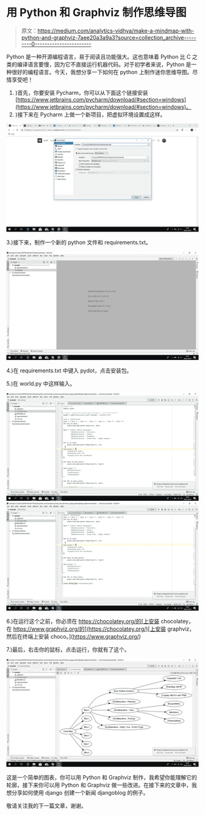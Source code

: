 # 用 Python 和 Graphviz 制作思维导图

> 原文：<https://medium.com/analytics-vidhya/make-a-mindmap-with-python-and-graphviz-7aee20a3a9a3?source=collection_archive---------0----------------------->

Python 是一种开源编程语言，易于阅读且功能强大。这也意味着 Python 比 C 之类的编译语言要慢，因为它不直接运行机器代码。对于初学者来说，Python 是一种很好的编程语言。今天，我想分享一下如何在 python 上制作迷你思维导图。尽情享受吧！

1.  )首先，你要安装 Pycharm，你可以从下面这个链接安装[https://www.jetbrains.com/pycharm/download/#section=windows](https://www.jetbrains.com/pycharm/download/#section=windows)。
2.  )接下来在 Pycharm 上做一个新项目，把虚拟环境设置成这样。

![](img/d1f8ab997e9b594e03e52a88bb775c48.png)

3.)接下来，制作一个新的 python 文件和 requirements.txt。

![](img/1b693316633eb42cfbe75ba9cfe1022e.png)

4.)在 requirements.txt 中键入 pydot，点击安装包。

5.)在 world.py 中这样输入。

![](img/d8830cd525ccb41aab8624ab82fac66a.png)![](img/eabb8e807b4edb0547ddf9186f13caad.png)

6.)在运行这个之前，你必须在 https://chocolatey.org/的[上安装 chocolatey，在 https://www.graphviz.org/的](https://chocolatey.org/)[上安装 graphviz，然后在终端上安装 choco。](https://www.graphviz.org/)

7.)最后，右击你的鼠标，点击运行，你就有了这个。

![](img/e565def46e1efa2c3fb4c6ada7d054b2.png)

这是一个简单的图表，你可以用 Python 和 Graphviz 制作，我希望你能理解它的轮廓，接下来你可以用 Python 和 Graphviz 做一些改进。在接下来的文章中，我想分享如何使用 django 创建一个新闻 djangoblog 的例子。

敬请关注我的下一篇文章，谢谢。